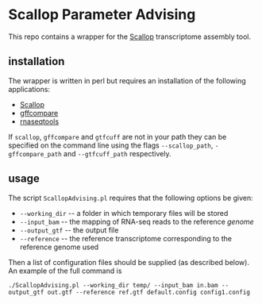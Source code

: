# Scallop Parameter Advising

This repo contains a wrapper for the [Scallop](http://github.com/Kingsford-Group/scallop) transcriptome assembly tool.

## installation

The wrapper is written in perl but requires an installation of the following applications:
* [Scallop](http://github.com/Kingsford-Group/scallop)
* [gffcompare](https://github.com/gpertea/gffcompare)
* [rnaseqtools](https://github.com/Kingsford-Group/rnaseqtools)

If `scallop`, `gffcompare` and `gtfcuff` are not in your path they can be specified on the command line using the flags
`--scallop_path`, `-gffcompare_path` and `--gtfcuff_path` respectively.


## usage

The script `ScallopAdvising.pl` requires that the following options be given:
* `--working_dir` -- a folder in which temporary files will be stored
* `--input_bam` -- the mapping of RNA-seq reads to the reference *genome*
* `--output_gtf` -- the output file
* `--reference` -- the reference transcriptome corresponding to the reference genome used

Then a list of configuration files should be supplied (as described below).
An example of the full command is
```
./ScallopAdvising.pl --working_dir temp/ --input_bam in.bam --output_gtf out.gtf --reference ref.gtf default.config config1.config
```
